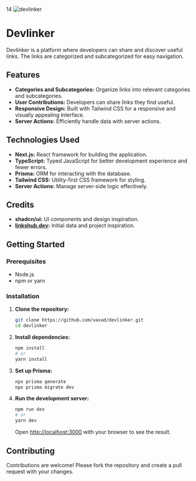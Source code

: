 14
![devlinker](https://res.cloudinary.com/db670bhmc/image/upload/v1721755841/devlinker-ss_ycfpcx.png)

# Devlinker

Devlinker is a platform where developers can share and discover useful links. The links are categorized and subcategorized for easy navigation.

## Features

- **Categories and Subcategories:** Organize links into relevant categories and subcategories.
- **User Contributions:** Developers can share links they find useful.
- **Responsive Design:** Built with Tailwind CSS for a responsive and visually appealing interface.
- **Server Actions:** Efficiently handle data with server actions.

## Technologies Used

- **Next.js:** React framework for building the application.
- **TypeScript:** Typed JavaScript for better development experience and fewer errors.
- **Prisma:** ORM for interacting with the database.
- **Tailwind CSS:** Utility-first CSS framework for styling.
- **Server Actions:** Manage server-side logic effectively.

## Credits

- **shadcn/ui:** UI components and design inspiration.
- **[linkshub.dev](https://www.linkshub.dev/):** Initial data and project inspiration.

## Getting Started

### Prerequisites

- Node.js
- npm or yarn

### Installation

1. **Clone the repository:**
    ```bash
    git clone https://github.com/vaxad/devlinker.git
    cd devlinker
    ```

2. **Install dependencies:**
    ```bash
    npm install
    # or
    yarn install
    ```

3. **Set up Prisma:**
    ```bash
    npx prisma generate
    npx prisma migrate dev
    ```

4. **Run the development server:**
    ```bash
    npm run dev
    # or
    yarn dev
    ```

    Open [http://localhost:3000](http://localhost:3000) with your browser to see the result.

## Contributing

Contributions are welcome! Please fork the repository and create a pull request with your changes.
